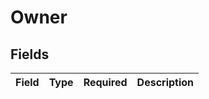 # Owner


## Fields

| Field       | Type        | Required    | Description |
| ----------- | ----------- | ----------- | ----------- |